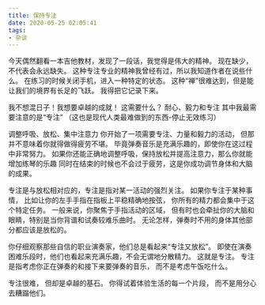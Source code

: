 ```yaml
---
title: 保持专注
date: 2020-05-25 02:05:41
tags:
- 杂谈
---
```

今天偶然翻看一本吉他教材，发现了一段话，我觉得是伟大的精神。
现在缺少，不代表会永远缺失。
这种专注专业的精神我曾经有过，所以我知道作者在说些什么。
在练习的时候关闭手机，进入一种特定的状态。
这种“禅”很难达到，但是能让我们的境界有长足的飞跃。
我得把它记录下来。

我不想混日子！我想要卓越的成就！
这需要什么？
耐心、毅力和专注
其中我最需要注意的是“专注”
（这也是现代人类最难做到的东西-停止无效练习）

调整呼吸、放松、集中注意力
你开始了一项需要专注、力量和毅力的活动，
但那并不意味着你就得做得疲劳不堪。
毕竟弹奏音乐是充满乐趣的，即使你在这过程中非常努力。
如果你还能正确地调整呼吸，保持放松并提高注意力，那么你就能增加练琴的乐趣
同时在结束的时候也不会过于疲劳，这是你成功调节身体和大脑的成果。

专注是与放松相对应的，专注是指对某一活动的强烈关注。
如果你专注于某种事情，
比如让你的左手手指在指板上平稳精确地按弦，
你所有的精力都会集中于这个特定任务。
一般来说，你聚焦于手指活动的区域，
但有时也会牵扯你的大脑和眼睛，特别是当你背谱和试奏较难乐曲时。
无论怎样，弹奏时不用的身体其他部分都应该是放松的。

你仔细观察那些自信的职业演奏家，他们总是看起来“专注又放松”。
即使在演奏困难乐段时，他们也看起来充满乐趣，不会无谓地分散精力。
这就是专注。
专注是指考虑你正在弹奏的和接下来要弹奏的音乐，
而不是考虑午饭吃什么。

专注很难，
但却是卓越的基石。
你得试着体验生活的每一个片段，
而不是用分心去糟蹋他们。
